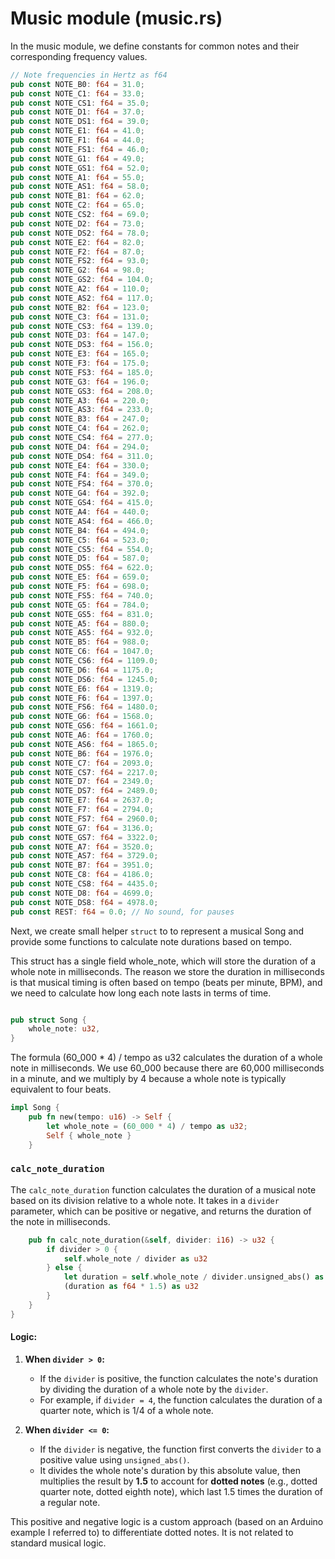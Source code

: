 # Music module (music.rs)
In the music module, we define constants for common notes and their corresponding frequency values.

```rust
// Note frequencies in Hertz as f64
pub const NOTE_B0: f64 = 31.0;
pub const NOTE_C1: f64 = 33.0;
pub const NOTE_CS1: f64 = 35.0;
pub const NOTE_D1: f64 = 37.0;
pub const NOTE_DS1: f64 = 39.0;
pub const NOTE_E1: f64 = 41.0;
pub const NOTE_F1: f64 = 44.0;
pub const NOTE_FS1: f64 = 46.0;
pub const NOTE_G1: f64 = 49.0;
pub const NOTE_GS1: f64 = 52.0;
pub const NOTE_A1: f64 = 55.0;
pub const NOTE_AS1: f64 = 58.0;
pub const NOTE_B1: f64 = 62.0;
pub const NOTE_C2: f64 = 65.0;
pub const NOTE_CS2: f64 = 69.0;
pub const NOTE_D2: f64 = 73.0;
pub const NOTE_DS2: f64 = 78.0;
pub const NOTE_E2: f64 = 82.0;
pub const NOTE_F2: f64 = 87.0;
pub const NOTE_FS2: f64 = 93.0;
pub const NOTE_G2: f64 = 98.0;
pub const NOTE_GS2: f64 = 104.0;
pub const NOTE_A2: f64 = 110.0;
pub const NOTE_AS2: f64 = 117.0;
pub const NOTE_B2: f64 = 123.0;
pub const NOTE_C3: f64 = 131.0;
pub const NOTE_CS3: f64 = 139.0;
pub const NOTE_D3: f64 = 147.0;
pub const NOTE_DS3: f64 = 156.0;
pub const NOTE_E3: f64 = 165.0;
pub const NOTE_F3: f64 = 175.0;
pub const NOTE_FS3: f64 = 185.0;
pub const NOTE_G3: f64 = 196.0;
pub const NOTE_GS3: f64 = 208.0;
pub const NOTE_A3: f64 = 220.0;
pub const NOTE_AS3: f64 = 233.0;
pub const NOTE_B3: f64 = 247.0;
pub const NOTE_C4: f64 = 262.0;
pub const NOTE_CS4: f64 = 277.0;
pub const NOTE_D4: f64 = 294.0;
pub const NOTE_DS4: f64 = 311.0;
pub const NOTE_E4: f64 = 330.0;
pub const NOTE_F4: f64 = 349.0;
pub const NOTE_FS4: f64 = 370.0;
pub const NOTE_G4: f64 = 392.0;
pub const NOTE_GS4: f64 = 415.0;
pub const NOTE_A4: f64 = 440.0;
pub const NOTE_AS4: f64 = 466.0;
pub const NOTE_B4: f64 = 494.0;
pub const NOTE_C5: f64 = 523.0;
pub const NOTE_CS5: f64 = 554.0;
pub const NOTE_D5: f64 = 587.0;
pub const NOTE_DS5: f64 = 622.0;
pub const NOTE_E5: f64 = 659.0;
pub const NOTE_F5: f64 = 698.0;
pub const NOTE_FS5: f64 = 740.0;
pub const NOTE_G5: f64 = 784.0;
pub const NOTE_GS5: f64 = 831.0;
pub const NOTE_A5: f64 = 880.0;
pub const NOTE_AS5: f64 = 932.0;
pub const NOTE_B5: f64 = 988.0;
pub const NOTE_C6: f64 = 1047.0;
pub const NOTE_CS6: f64 = 1109.0;
pub const NOTE_D6: f64 = 1175.0;
pub const NOTE_DS6: f64 = 1245.0;
pub const NOTE_E6: f64 = 1319.0;
pub const NOTE_F6: f64 = 1397.0;
pub const NOTE_FS6: f64 = 1480.0;
pub const NOTE_G6: f64 = 1568.0;
pub const NOTE_GS6: f64 = 1661.0;
pub const NOTE_A6: f64 = 1760.0;
pub const NOTE_AS6: f64 = 1865.0;
pub const NOTE_B6: f64 = 1976.0;
pub const NOTE_C7: f64 = 2093.0;
pub const NOTE_CS7: f64 = 2217.0;
pub const NOTE_D7: f64 = 2349.0;
pub const NOTE_DS7: f64 = 2489.0;
pub const NOTE_E7: f64 = 2637.0;
pub const NOTE_F7: f64 = 2794.0;
pub const NOTE_FS7: f64 = 2960.0;
pub const NOTE_G7: f64 = 3136.0;
pub const NOTE_GS7: f64 = 3322.0;
pub const NOTE_A7: f64 = 3520.0;
pub const NOTE_AS7: f64 = 3729.0;
pub const NOTE_B7: f64 = 3951.0;
pub const NOTE_C8: f64 = 4186.0;
pub const NOTE_CS8: f64 = 4435.0;
pub const NOTE_D8: f64 = 4699.0;
pub const NOTE_DS8: f64 = 4978.0;
pub const REST: f64 = 0.0; // No sound, for pauses
```

Next, we create small helper `struct` to to represent a musical Song and provide some functions to calculate note durations based on tempo.

This struct has a single field whole_note, which will store the duration of a whole note in milliseconds. The reason we store the duration in milliseconds is that musical timing is often based on tempo (beats per minute, BPM), and we need to calculate how long each note lasts in terms of time.

```rust

pub struct Song {
    whole_note: u32,
}
```

The formula (60_000 * 4) / tempo as u32 calculates the duration of a whole note in milliseconds. We use 60_000 because there are 60,000 milliseconds in a minute, and we multiply by 4 because a whole note is typically equivalent to four beats.

```rust
impl Song {
    pub fn new(tempo: u16) -> Self {
        let whole_note = (60_000 * 4) / tempo as u32;
        Self { whole_note }
    }
```

### `calc_note_duration`
The `calc_note_duration` function calculates the duration of a musical note based on its division relative to a whole note. It takes in a `divider` parameter, which can be positive or negative, and returns the duration of the note in milliseconds.


```rust
    pub fn calc_note_duration(&self, divider: i16) -> u32 {
        if divider > 0 {
            self.whole_note / divider as u32
        } else {
            let duration = self.whole_note / divider.unsigned_abs() as u32;
            (duration as f64 * 1.5) as u32
        }
    }
}
```

#### Logic:

1. **When `divider > 0`:**
   - If the `divider` is positive, the function calculates the note's duration by dividing the duration of a whole note by the `divider`.
   - For example, if `divider = 4`, the function calculates the duration of a quarter note, which is 1/4 of a whole note.

2. **When `divider <= 0`:**
   - If the `divider` is negative, the function first converts the `divider` to a positive value using `unsigned_abs()`.
   - It divides the whole note's duration by this absolute value, then multiplies the result by **1.5** to account for **dotted notes** (e.g., dotted quarter note, dotted eighth note), which last 1.5 times the duration of a regular note.

This positive and negative logic is a custom approach (based on an Arduino example I referred to) to differentiate dotted notes. It is not related to standard musical logic.

